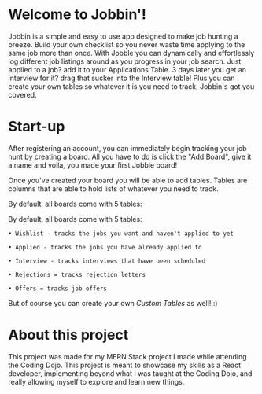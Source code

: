 # Welcome to Jobbin'!
Jobbin is a simple and easy to use app designed to make job hunting a breeze. Build your own checklist so you never waste time applying to the same job more than once.
With Jobble you can dynamically and effortlessly log different job listings around as you progress in your job search. Just applied to a job? add it to your Applications Table. 3 days later you get an interview for it? drag that sucker into the Interview table! Plus you can create your own tables so whatever it is you need to track, Jobbin's got you covered.

# Start-up
After registering an account, you can immediately begin tracking your job hunt by creating a board. All you have to do is click the "Add Board", give it a name and voila, you made your first Jobble board!

Once you've created your board you will be able to add tables. Tables are columns that are able to hold lists of whatever you need to track.

By default, all boards come with 5 tables:

By default, all boards come with 5 tables:

    • Wishlist - tracks the jobs you want and haven't applied to yet

    • Applied - tracks the jobs you have already applied to

    • Interview - tracks interviews that have been scheduled

    • Rejections = tracks rejection letters

    • Offers = tracks job offers
    

But of course you can create your own *Custom Tables* as well! :)

# About this project
This project was made for my MERN Stack project I made while attending the Coding Dojo. This project is meant to showcase my skills as a React developer, implementing beyond what I was taught at the Coding Dojo, and really allowing myself to explore and learn new things.
